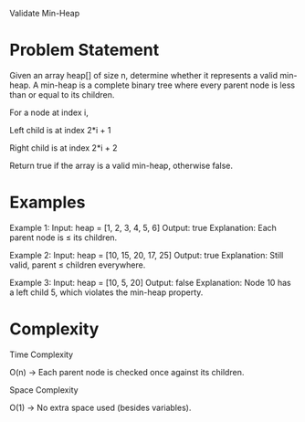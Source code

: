 Validate Min-Heap
# Problem Statement

Given an array heap[] of size n, determine whether it represents a valid min-heap.
A min-heap is a complete binary tree where every parent node is less than or equal to its children.

For a node at index i,

Left child is at index 2*i + 1

Right child is at index 2*i + 2

Return true if the array is a valid min-heap, otherwise false.

# Examples

Example 1:
Input: heap = [1, 2, 3, 4, 5, 6]
Output: true
Explanation: Each parent node is ≤ its children.

Example 2:
Input: heap = [10, 15, 20, 17, 25]
Output: true
Explanation: Still valid, parent ≤ children everywhere.

Example 3:
Input: heap = [10, 5, 20]
Output: false
Explanation: Node 10 has a left child 5, which violates the min-heap property.

# Complexity

Time Complexity

O(n) → Each parent node is checked once against its children.

Space Complexity

O(1) → No extra space used (besides variables).